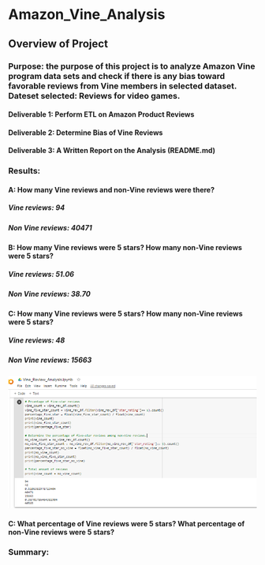 # Amazon_Vine_Analysis

## Overview of Project
### Purpose: the purpose of this project is to analyze Amazon Vine program data sets and check if there is any bias toward favorable reviews from Vine members in selected dataset. Dateset selected: Reviews for video games.
#### Deliverable 1: Perform ETL on Amazon Product Reviews
#### Deliverable 2: Determine Bias of Vine Reviews
#### Deliverable 3: A Written Report on the Analysis (README.md)

### Results: 
#### A: How many Vine reviews and non-Vine reviews were there?
##### Vine reviews: 94
##### Non Vine reviews: 40471

#### B: How many Vine reviews were 5 stars? How many non-Vine reviews were 5 stars?
##### Vine reviews: 51.06
##### Non Vine reviews: 38.70

#### C: How many Vine reviews were 5 stars? How many non-Vine reviews were 5 stars?
##### Vine reviews: 48
##### Non Vine reviews: 15663

![alt text](https://github.com/vd1310/Amazon_Vine_Analysis/blob/main/D1.PNG)


#### C: What percentage of Vine reviews were 5 stars? What percentage of non-Vine reviews were 5 stars?

### Summary:





